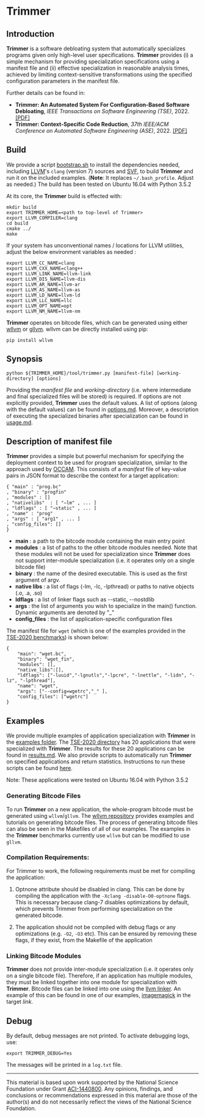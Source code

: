 Trimmer
=======

Introduction
------------
**Trimmer** is a software debloating system that automatically specializes programs given only high-level user specifications. **Trimmer** provides (i) a simple mechanism for providing specialization specifications using a manifest file and (ii) effective specialization in reasonable analysis times, achieved by limiting context-sensitive transformations using the specified configuration parameters in the manifest file.

Further details can be found in:

* **Trimmer: An Automated System For Configuration-Based Software Debloating**, _IEEE Transactions on Software Engineering (TSE)_, 2022. [[PDF]](http://www.csl.sri.com/users/gehani/papers/TSE-2022.Trimmer.pdf)
* **Trimmer: Context-Specific Code Reduction**, _37th IEEE/ACM Conference on Automated Software Engineering (ASE)_, 2022. [[PDF]](http://www.csl.sri.com/users/gehani/papers/ASE-2022.Trimmer.pdf)

Build
-----

We provide a script [bootstrap.sh](vagrants/16.04/bootstrap.sh) to install the dependencies needed, including [LLVM](https://llvm.org)'s `clang` (version 7) sources and [SVF](https://github.com/SVF-tools/SVF), to build **Trimmer** and run it on the included examples. (**Note**: It replaces `~/.bash_profile`. Adjust as needed.) The build has been tested on Ubuntu 16.04 with Python 3.5.2

At its core, the **Trimmer** build is effected with:
```
mkdir build
export TRIMMER_HOME=<path to top-level of Trimmer>
export LLVM_COMPILER=clang
cd build
cmake ../
make
```
   
If your system has unconventional names / locations for LLVM utilities, adjust the below environment variables as needed :

```
export LLVM_CC_NAME=clang
export LLVM_CXX_NAME=clang++
export LLVM_LINK_NAME=llvm-link
export LLVM_DIS_NAME=llvm-dis
export LLVM_AR_NAME=llvm-ar
export LLVM_AS_NAME=llvm-as
export LLVM_LD_NAME=llvm-ld
export LLVM_LLC_NAME=llc
export LLVM_OPT_NAME=opt
export LLVM_NM_NAME=llvm-nm
```

**Trimmer** operates on bitcode files, which can be generated using either [wllvm](https://github.com/SRI-CSL/whole-program-llvm) or [gllvm](https://github.com/SRI-CSL/gllvm). wllvm can be directly installed using pip:

```
pip install wllvm
```

Synopsis
--------

```
python ${TRIMMER_HOME}/tool/trimmer.py [manifest-file] [working-directory] [options]
```
Providing the _manifest file_ and _working-directory_ (i.e. where intermediate and final specialized files will be stored) is required. If options are not explicitly provided, **Trimmer** uses the default values. A list of options (along with the default values) can be found in [options.md](/docs/options.md). Moreover, a description of executing the specialized binaries after specialization can be found in [usage.md](/docs/usage.md).


Description of manifest file 
----------------------------

**Trimmer** provides a simple but powerful mechanism for specifying the deployment context to be used for program specialization, similar to the approach used by [OCCAM](https://github.com/ashish-gehani/OCCAM/). This consists of a _manifest_ file of key-value pairs in JSON format to describe the context for a target application:

```
{ "main" : "prog.bc"
, "binary" : "progfin"
, "modules" : []
, "nativelibs"  : [ "−lm" , ... ]
, "ldflags" : [ "−static" , ... ]
, "name" : "prog"
, "args" : [ "arg1" , ... ]
, "config_files": []
}
```

-   **main** : a path to the bitcode module containing the main entry point
-   **modules** : a list of paths to the other bitcode modules needed. Note that these modules will not be used for specialization since **Trimmer** does not support inter-module specialization (i.e. it operates only on a single bitcode file)
-   **binary** : the name of the desired executable. This is used as the first argument of argv.
-   **native libs** : a list of flags (-lm, -lc, -lpthread) or paths to native objects (.o, .a, .so)
-   **ldflags** : a list of linker flags such as --static, --nostdlib
-   **args** : the list of arguments you wish to specialize in the main() function. Dynamic arguments are denoted by "_"
-   **config_files** : the list of application-specific configuration files

The manifest file for `wget` (which is one of the examples provided in the [TSE-2020 benchmarks](/benchmarks/examples/TSE-2020)) is shown below:
 
``` 
{
    "main": "wget.bc", 
    "binary": "wget_fin", 
    "modules": [], 
    "native_libs":[],
    "ldflags": ["-luuid","-lgnutls","-lpcre", "-lnettle", "-lidn", "-lz", "-lpthread"], 
    "name": "wget", 
    "args": ["--config=wgetrc","_" ], 
    "config_files": ["wgetrc"]
}
 ```

Examples
--------

We provide multiple examples of application specialization with **Trimmer** in the [examples folder](/benchmarks/examples). The [TSE-2020 directory](/benchmarks/examples/TSE-2020) has 20 applications that were specialized with **Trimmer**. The results for these 20 applications can be found in [results.md](/docs/results.md). We also provide scripts to automatically run **Trimmer** on specified applications and return statistics. Instructions to run these scripts can be found [here](https://github.com/ashish-gehani/Trimmer/blob/master/benchmarks/README.md). 

Note: These applications were tested on Ubuntu 16.04 with Python 3.5.2

### Generating Bitcode Files
To run **Trimmer** on a new application, the whole-program bitcode must be generated using `wllvm`/`gllvm`. The [wllvm repository](https://github.com/SRI-CSL/whole-program-llvm) provides examples and tutorials on generating bitcode files. The process of generating bitcode files can also be seen in the Makefiles of all of our examples. The examples in the **Trimmer** benchmarks currently use `wllvm` but can be modified to use `gllvm`. 

### Compilation Requirements:
For Trimmer to work, the following requirements must be met for compiling the application:
1. Optnone attribute should be disabled in clang. This can be done by compiling the application with the `-Xclang -disable-O0-optnone` flags. This is necessary because clang-7 disables optimizations by default, which prevents Trimmer from performing specialization on the generated bitcode.

2. The application should not be compiled with debug flags or any optimizations (e.g. `-O2`, `-O3` etc). This can be ensured by removing these flags, if they exist, from the Makefile of the application 

### Linking Bitcode Modules
**Trimmer** does not provide inter-module specialization (i.e. it operates only on a single bitcode file). Therefore, if an application has multiple modules, they must be linked together into one module for specialization with **Trimmer**. Bitcode files can be linked into one using the [llvm linker](https://llvm.org/docs/CommandGuide/llvm-link.html). An example of this can be found in one of our examples, [imagemagick](/benchmarks/examples/Others/ImageMagick/Makefile) in the target _link_.

Debug
-----
By default, debug messages are not printed. To activate debugging logs, use:
```
export TRIMMER_DEBUG=Yes
```
The messages will be printed in a `log.txt` file.

<HR>

This material is based upon work supported by the National Science Foundation under Grant [ACI-1440800](http://www.nsf.gov/awardsearch/showAward?AWD_ID=1440800). Any opinions, findings, and conclusions or recommendations expressed in this material are those of the author(s) and do not necessarily reflect the views of the National Science Foundation.
